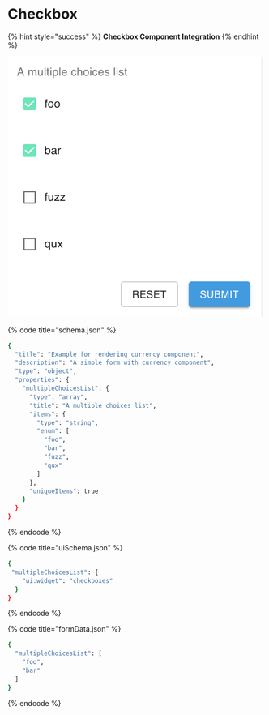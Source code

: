 # Checkbox

{% hint style="success" %}
**Checkbox Component Integration**
{% endhint %}

![Checkbox component integration](../.gitbook/assets/image%20%2812%29.png)

{% code title="schema.json" %}
```bash
{
  "title": "Example for rendering currency component",
  "description": "A simple form with currency component",
  "type": "object",
  "properties": {
    "multipleChoicesList": {
      "type": "array",
      "title": "A multiple choices list",
      "items": {
        "type": "string",
        "enum": [
          "foo",
          "bar",
          "fuzz",
          "qux"
        ]
      },
      "uniqueItems": true
    }
  }
}
```
{% endcode %}

{% code title="uiSchema.json" %}
```bash
{
 "multipleChoicesList": {
    "ui:widget": "checkboxes"
  }
}
```
{% endcode %}

{% code title="formData.json" %}
```bash
{
  "multipleChoicesList": [
    "foo",
    "bar"
  ]
}
```
{% endcode %}

